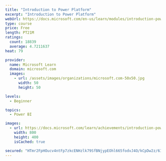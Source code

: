 ```yaml
---
title: "Introduction to Power Platform"
excerpt: "Introduction to Power Platform"
webUrl: https://docs.microsoft.com/en-us/learn/modules/introduction-power-platform/
type: course
price: Free
length: PT21M
ratings:
  count: 18839
  average: 4.7211637
heat: 79

provider:
  name: Microsoft Learn
  domain: microsoft.com
  images:
    - url: /assets/images/organizations/microsoft.com-50x50.jpg
      width: 50
      height: 50

levels:
  - Beginner

topics:
  - Power BI

images:
  - url: https://docs.microsoft.com/learn/achievements/introduction-power-platform-social.png
    width: 800
    height: 400
    isCached: true

secured: "HTmr2FpHOucv4ntFp7zkcENHzlk79SfBNjypEOhl665fodvJ4O/kCpDw2z/6IN0LQ5w6yhNuAW2B6vEUF2vPKfYVAA4Q8LRft+dlNd1Pq8/0lEwQRyVL13KEUY98rzvvmghj5B7+faP6fS0bo5CBirjSva8LlTTHS79ABJzCMG4b7WKMXx0AwKlxCQ6VDjzCiRchDUYDEJK3g9C0DhGcSwE5VZQj/Amq0+R/6xEJPBowoFgKtdnm75/33jMc85M2YJNwwa2WJPSiIzvFn/slrWo29l669r1vp5BrspSwWGpFEaocIP3YhnIDlcE2bsTp1r976eUUE7RFFK9M4Fm3fSUd1khN/K/k7YzJ7XOWDkvfMm6ixzjVJR1BM7Yl/qhtG9BHDNICWSDh3GRVPvhXtR7bHtsLVKrJORENVUADTj4XH4HLjpABChG1Utll48fQ;8p24wlR+RZhn+1ISpqjazw=="
---
```


